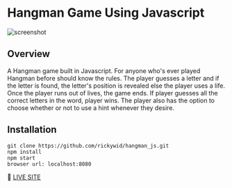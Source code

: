 # Hangman Game Using Javascript
![screenshot](https://i.imgur.com/Vb0S0vK.png)

## Overview
A Hangman game built in Javascript. For anyone who's ever played Hangman before should know the rules. The player guesses a letter and if the letter is found, the letter's position is revealed else the player uses a life. Once the player runs out of lives, the game ends. If player guesses all the correct letters in the word, player wins. The player also has the option to choose whether or not to use a hint whenever they desire.

## Installation
```
git clone https://github.com/rickywid/hangman_js.git
npm install
npm start
browser url: localhost:8080

```

:rocket: [LIVE SITE](https://rickywid.github.io/hangman_js/)


